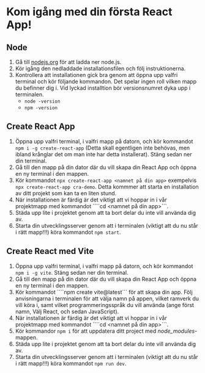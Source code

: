 # Kom igång med din första React App!

## Node
1. Gå till [nodejs.org](https://nodejs.org/en/download) för att ladda ner node.js.
2. Kör igång den nedladdade installationsfilen och följ instruktionerna.
3. Kontrollera att installationen gick bra genom att öppna upp valfri terminal och kör följande kommandon. Det spelar ingen roll vilken mapp du befinner dig i. Vid lyckad installtion bör versionsnumret dyka upp i terminalen.
    - ```node -version```
    - ```npm -version```

## Create React App
1. Öppna upp valfri terminal, i valfri mapp på datorn, och kör kommandot ```npm i -g create-react-app``` (Detta skall egentligen inte behövas, men ibland krånglar det om man inte har detta installerat). Stäng sedan ner din terminal. 
2. Gå till den mapp på din dator där du vill skapa din React App och öppna en ny terminal i den mappen.
3. Kör kommandot ```npx create-react-app <namnet på din app>``` exempelvis ```npx create-react-app cra-demo```. Detta kommmer att starta en installation av ditt projekt som kan ta en liten stund.
4. När installationen är färdig är det viktigt att vi hoppar in i vår projektmapp med kommandot ````cd <namnet på din app>```.
5. Städa upp lite i projektet genom att ta bort delar du inte vill använda dig av.
6. Starta din utvecklingsserver genom att i terminalen (viktigt att du nu står i rätt mapp!!!) köra kommandot ```npm start```.

## Create React med Vite
1. Öppna upp valfri terminal, i valfri mapp på datorn, och kör kommandot ```npm i -g vite```. Stäng sedan ner din terminal. 
2. Gå till den mapp på din dator där du vill skapa din React App och öppna en ny terminal i den mappen.
3. Kör kommandot ````npm create vite@latest``` för att skapa din app. Följ anvisningarna i terminalen för att välja namn på appen, vilket ramverk du vill köra i, samt vilket programmeringsspråk du vill använda (ange först namn, Välj React, och sedan JavaScript).
4. När installationen är färdig är det viktigt att vi hoppar in i vår projektmapp med kommandot ````cd <namnet på din app>```.
5. Kör kommandor ```npm i``` för att uppdatera ditt project med *node_modules*-mappen.
6. Städa upp lite i projektet genom att ta bort delar du inte vill använda dig av.
7. Starta din utvecklingsserver genom att i terminalen (viktigt att du nu står i rätt mapp!!!) köra kommandot ```npm run dev```.
